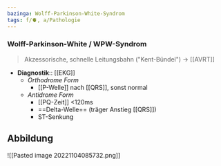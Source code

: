 ```yaml
---
bazinga: Wolff-Parkinson-White-Syndrom
tags: f/🫀, a/Pathologie
---
```

### Wolff-Parkinson-White / WPW-Syndrom
> Akzessorische, schnelle Leitungsbahn ("Kent-Bündel") → [[AVRT]]
- **Diagnostik**:: [[EKG]]
	- *Orthodrome Form*
		- [[P-Welle]] nach [[QRS]], sonst normal
	- *Antidrome Form*
		- [[PQ-Zeit]] <120ms
		- ==Delta-Welle== (träger Anstieg [[QRS]])
		- ST-Senkung
## Abbildung
![[Pasted image 20221104085732.png]]
